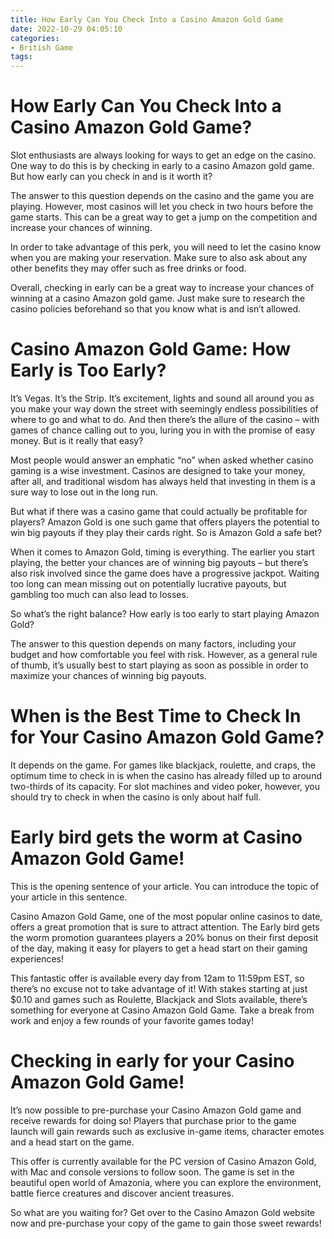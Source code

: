 ```yaml
---
title: How Early Can You Check Into a Casino Amazon Gold Game
date: 2022-10-29 04:05:10
categories:
- British Game
tags:
---
```



#  How Early Can You Check Into a Casino Amazon Gold Game?

Slot enthusiasts are always looking for ways to get an edge on the casino. One way to do this is by checking in early to a casino Amazon gold game. But how early can you check in and is it worth it? 

The answer to this question depends on the casino and the game you are playing. However, most casinos will let you check in two hours before the game starts. This can be a great way to get a jump on the competition and increase your chances of winning. 

In order to take advantage of this perk, you will need to let the casino know when you are making your reservation. Make sure to also ask about any other benefits they may offer such as free drinks or food. 

Overall, checking in early can be a great way to increase your chances of winning at a casino Amazon gold game. Just make sure to research the casino policies beforehand so that you know what is and isn’t allowed.

#  Casino Amazon Gold Game: How Early is Too Early?

It’s Vegas. It’s the Strip. It’s excitement, lights and sound all around you as you make your way down the street with seemingly endless possibilities of where to go and what to do. And then there’s the allure of the casino – with games of chance calling out to you, luring you in with the promise of easy money. But is it really that easy?

Most people would answer an emphatic “no” when asked whether casino gaming is a wise investment. Casinos are designed to take your money, after all, and traditional wisdom has always held that investing in them is a sure way to lose out in the long run.

But what if there was a casino game that could actually be profitable for players? Amazon Gold is one such game that offers players the potential to win big payouts if they play their cards right. So is Amazon Gold a safe bet?

When it comes to Amazon Gold, timing is everything. The earlier you start playing, the better your chances are of winning big payouts – but there’s also risk involved since the game does have a progressive jackpot. Waiting too long can mean missing out on potentially lucrative payouts, but gambling too much can also lead to losses.

So what’s the right balance? How early is too early to start playing Amazon Gold?

The answer to this question depends on many factors, including your budget and how comfortable you feel with risk. However, as a general rule of thumb, it’s usually best to start playing as soon as possible in order to maximize your chances of winning big payouts.

#  When is the Best Time to Check In for Your Casino Amazon Gold Game?

It depends on the game. For games like blackjack, roulette, and craps, the optimum time to check in is when the casino has already filled up to around two-thirds of its capacity. For slot machines and video poker, however, you should try to check in when the casino is only about half full.

#  Early bird gets the worm at Casino Amazon Gold Game!

This is the opening sentence of your article. You can introduce the topic of your article in this sentence.

Casino Amazon Gold Game, one of the most popular online casinos to date, offers a great promotion that is sure to attract attention. The Early bird gets the worm promotion guarantees players a 20% bonus on their first deposit of the day, making it easy for players to get a head start on their gaming experiences!

This fantastic offer is available every day from 12am to 11:59pm EST, so there’s no excuse not to take advantage of it! With stakes starting at just $0.10 and games such as Roulette, Blackjack and Slots available, there’s something for everyone at Casino Amazon Gold Game. Take a break from work and enjoy a few rounds of your favorite games today!

#  Checking in early for your Casino Amazon Gold Game!

It’s now possible to pre-purchase your Casino Amazon Gold game and receive rewards for doing so! Players that purchase prior to the game launch will gain rewards such as exclusive in-game items, character emotes and a head start on the game.

This offer is currently available for the PC version of Casino Amazon Gold, with Mac and console versions to follow soon. The game is set in the beautiful open world of Amazonia, where you can explore the environment, battle fierce creatures and discover ancient treasures.

So what are you waiting for? Get over to the Casino Amazon Gold website now and pre-purchase your copy of the game to gain those sweet rewards!